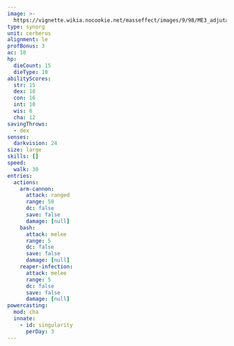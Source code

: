 ```yaml
---
image: >-
  https://vignette.wikia.nocookie.net/masseffect/images/9/98/ME3_adjutant.png/revision/latest/scale-to-width-down/700?cb=20121128185320
type: synorg
unit: cerberus
alignment: le
profBonus: 3
ac: 18
hp:
  dieCount: 15
  dieType: 10
abilityScores:
  str: 15
  dex: 18
  con: 16
  int: 10
  wis: 8
  cha: 12
savingThrows:
  - dex
senses:
  darkvision: 24
size: large
skills: []
speed:
  walk: 30
entries:
  actions:
    arm-cannon:
      attack: ranged
      range: 50
      dc: false
      save: false
      damage: [null]
    bash:
      attack: melee
      range: 5
      dc: false
      save: false
      damage: [null]
    reaper-infection:
      attack: melee
      range: 5
      dc: false
      save: false
      damage: [null]
powercasting:
  mod: cha
  innate:
    - id: singularity
      perDay: 3
---
```

